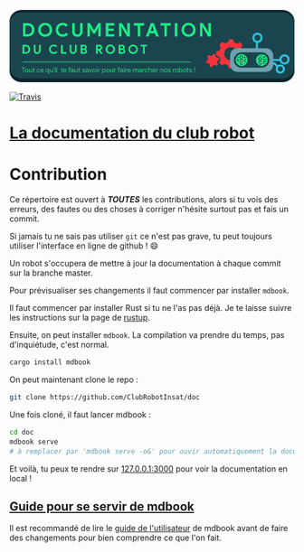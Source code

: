 <!--
<p align="center">
<img src="assets/logo.png">
</p>
-->

<p align="center"><a href="https://clubrobotinsat.github.io/doc/">
  <img src="assets/documentation.png" alt="La documentation du Club Robot" width="700">
</a></p>

[![Travis](https://api.travis-ci.org/ClubRobotInsat/doc.svg?branch=master)](https://travis-ci.org/ClubRobotInsat/doc)
# [La documentation du club robot](https://clubrobotinsat.github.io/doc/)

# Contribution

Ce répertoire est ouvert à ***TOUTES*** les contributions, alors si tu vois des erreurs, des fautes ou des choses à corriger n'hésite surtout pas et fais un commit.

Si jamais tu ne sais pas utiliser `git` ce n'est pas grave, tu peut toujours utiliser l'interface en ligne de github ! :smile:

Un robot s'occupera de mettre à jour la documentation à chaque commit sur la branche master.

Pour prévisualiser ses changements il faut commencer par installer `mdbook`.

Il faut commencer par installer Rust si tu ne l'as pas déjà. Je te laisse suivre les instructions sur la page de [rustup](https://rustup.rs/).

Ensuite, on peut installer `mdbook`. La compilation va prendre du temps, pas d'inquiétude, c'est normal.

```bash
cargo install mdbook
```

On peut maintenant clone le repo :

```bash
git clone https://github.com/ClubRobotInsat/doc
```

Une fois cloné, il faut lancer mdbook :

```bash
cd doc
mdbook serve
# à remplacer par 'mdbook serve -o&' pour ouvir automatiquement la documentation dans ton navigateur par défaut
```

Et voilà, tu peux te rendre sur [127.0.0.1:3000](http://127.0.0.1:3000) pour voir la documentation en local !

## [Guide pour se servir de mdbook](https://rust-lang-nursery.github.io/mdBook/)

Il est recommandé de lire le [guide de l'utilisateur](https://rust-lang-nursery.github.io/mdBook/) de mdbook avant de faire des changements pour bien comprendre ce que l'on fait.
